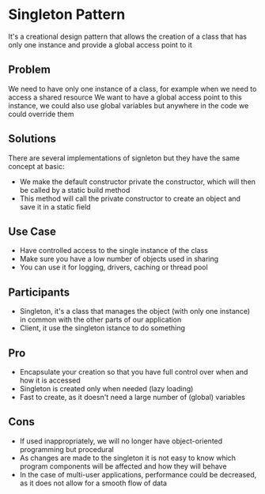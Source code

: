 # Singleton Pattern

It's a creational design pattern that allows the creation of a class that has only one instance and provide a global access point to it

## Problem

We need to have only one instance of a class, for example when we need to access a shared resource
We want to have a global access point to this instance, we could also use global variables but anywhere in the code we could override them

## Solutions

There are several implementations of signleton but they have the same concept at basic:

- We make the default constructor private the constructor, which will then be called by a static build method
- This method will call the private constructor to create an object and save it in a static field

## Use Case

- Have controlled access to the single instance of the class
- Make sure you have a low number of objects used in sharing
- You can use it for logging, drivers, caching or thread pool

## Participants

- Singleton, it's a class that manages the object (with only one instance) in common with the other parts of our application
- Client, it use the singleton istance to do something

## Pro

- Encapsulate your creation so that you have full control over when and how it is accessed
- Singleton is created only when needed (lazy loading)
- Fast to create, as it doesn't need a large number of (global) variables

## Cons

- If used inappropriately, we will no longer have object-oriented programming but procedural
- As changes are made to the singleton it is not easy to know which program components will be affected and how they will behave
- In the case of multi-user applications, performance could be decreased, as it does not allow for a smooth flow of data
